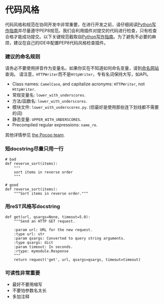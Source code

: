 # 代码风格
代码风格和规范在协同开发中非常重要，在进行开发之前，请仔细阅读[Python写作指南](https://github.com/amontalenti/elements-of-python-style/tree/master/zh-cn)并尽量遵守PEP8规范。我们会利用插件对提交的代码进行检查，只有检查合格才能成功提交。以下关键规范截取自[Python写作指南](https://github.com/amontalenti/elements-of-python-style/tree/master/zh-cn)。为了避免不必要的麻烦，建议在自己的IDE中配置PEP8代码风格检查插件。

### 建议的命名规则
请务必不要使用拼音作为变量名，如果你实在不知道如何命名变量，请到[命名网站](https://unbug.github.io/codelf/)查询。
请注意，`HTTPWriter`而不是`HttpWriter`，专有名词保持大写，如API。

- Class names: `CamelCase`, and capitalize acronyms: `HTTPWriter`, not `HttpWriter`.
- 常规变量名: `lower_with_underscores`.
- 方法/函数名: `lower_with_underscores`.
- 模块文件: `lower_with_underscores.py`. (但最好是使用那些连下划线都不需要的词)
- 静态变量: `UPPER_WITH_UNDERSCORES`.
- Precompiled regular expressions: `name_re`.

其他详情参见 [the Pocoo team][pocoo].

[pocoo]: http://www.pocoo.org/internal/styleguide/

### 短docstring尽量只用一行

	# bad
	def reverse_sort(items):
	    """
	    sort items in reverse order
	    """

	# good
	def reverse_sort(items):
	    """Sort items in reverse order."""

### 用reST风格写docstring

	def get(url, qsargs=None, timeout=5.0):
	    """Send an HTTP GET request.

	    :param url: URL for the new request.
	    :type url: str
	    :param qsargs: Converted to query string arguments.
	    :type qsargs: dict
	    :param timeout: In seconds.
	    :rtype: mymodule.Response
	    """
	    return request('get', url, qsargs=qsargs, timeout=timeout)

### 可读性非常重要

- 最好不要用缩写
- 不要怕参数名太长
- 多加注释
